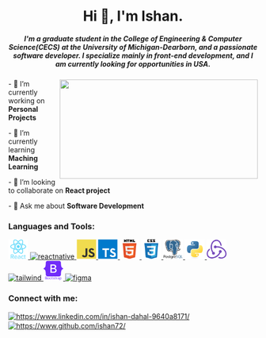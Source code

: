 <h1 align="center"> Hi 👋, I'm Ishan.</h1>
<h5 align="center">I'm a graduate student in the College of Engineering & Computer Science(CECS) at the University of Michigan-Dearborn, and a passionate software developer. I specialize mainly in front-end development, and I am currently looking for opportunities in USA. </h5>

<img align="right" width="400" height="200" src="https://media1.giphy.com/media/3o7qE1YN7aBOFPRw8E/giphy.gif?cid=ecf05e47phfq7h61jqr9npono3l072h1q1dhi58t2yli9ei6&rid=giphy.gif&ct=g">
<p>- 🔭 I’m currently working on <strong>Personal Projects</strong></p>
<p>- 🌱 I’m currently learning <strong>Maching Learning</strong></p>
<p>- 👯 I’m looking to collaborate on <strong>React project</strong></p>
<p>- 💬 Ask me about <strong>Software Development</strong></p>
<h3 align="left">Languages and Tools:</h3>
<p align="left"> <a href="https://reactjs.org/" target="_blank" rel="noreferrer"> <img src="https://raw.githubusercontent.com/devicons/devicon/master/icons/react/react-original-wordmark.svg" alt="react" width="40" height="40"/> </a> <a href="https://reactnative.dev/" target="_blank" rel="noreferrer"> <img src="https://reactnative.dev/img/header_logo.svg" alt="reactnative" width="40" height="40"/> </a>  <a href="https://developer.mozilla.org/en-US/docs/Web/JavaScript" target="_blank" rel="noreferrer"> <img src="https://raw.githubusercontent.com/devicons/devicon/master/icons/javascript/javascript-original.svg" alt="javascript" width="40" height="40"/> </a> <a href="https://www.typescriptlang.org/" target="_blank" rel="noreferrer"> <img src="https://raw.githubusercontent.com/devicons/devicon/master/icons/typescript/typescript-original.svg" alt="typescript" width="40" height="40"/> </a><a href="https://www.w3.org/html/" target="_blank" rel="noreferrer"> <img src="https://raw.githubusercontent.com/devicons/devicon/master/icons/html5/html5-original-wordmark.svg" alt="html5" width="40" height="40"/> </a> <a href="https://www.w3schools.com/css/" target="_blank" rel="noreferrer"> <img src="https://raw.githubusercontent.com/devicons/devicon/master/icons/css3/css3-original-wordmark.svg" alt="css3" width="40" height="40"/> </a>  <a href="https://www.postgresql.org" target="_blank" rel="noreferrer"> <img src="https://raw.githubusercontent.com/devicons/devicon/master/icons/postgresql/postgresql-original-wordmark.svg" alt="postgresql" width="40" height="40"/> </a> <a href="https://www.python.org" target="_blank" rel="noreferrer"> <img src="https://raw.githubusercontent.com/devicons/devicon/master/icons/python/python-original.svg" alt="python" width="40" height="40"/> </a> <a href="https://redux.js.org" target="_blank" rel="noreferrer"> <img src="https://raw.githubusercontent.com/devicons/devicon/master/icons/redux/redux-original.svg" alt="redux" width="40" height="40"/> </a> <a href="https://tailwindcss.com/" target="_blank" rel="noreferrer"> <img src="https://www.vectorlogo.zone/logos/tailwindcss/tailwindcss-icon.svg" alt="tailwind" width="40" height="40"/> </a><a href="https://getbootstrap.com" target="_blank" rel="noreferrer"> <img src="https://raw.githubusercontent.com/devicons/devicon/master/icons/bootstrap/bootstrap-plain-wordmark.svg" alt="bootstrap" width="40" height="40"/> </a>  <a href="https://www.figma.com/" target="_blank" rel="noreferrer"> <img src="https://www.vectorlogo.zone/logos/figma/figma-icon.svg" alt="figma" width="40" height="40"/> </a> </p>
<h3>Connect with me:</h3>
<p>
  <a href="https://www.linkedin.com/in/ishan-dahal-9640a8171/" target="blank"><img align="center" src="https://raw.githubusercontent.com/rahuldkjain/github-profile-readme-generator/master/src/images/icons/Social/linked-in-alt.svg" alt="https://www.linkedin.com/in/ishan-dahal-9640a8171/" height="30" width="40" /></a>
  <a href="https://github.com/ishan72/" target="blank"><img align="center" src="https://cdn.onlinewebfonts.com/svg/img_415633.png" alt="https://www.github.com/ishan72/" height="30" width="40" /></a>
</p>

<!--
<img align="right" width="500" height="250" src="https://media1.giphy.com/media/3o7qE1YN7aBOFPRw8E/giphy.gif?cid=ecf05e47phfq7h61jqr9npono3l072h1q1dhi58t2yli9ei6&rid=giphy.gif&ct=g">
**ishan72/ishan72** is a ✨ _special_ ✨ repository because its `README.md` (this file) appears on your GitHub profile.

Here are some ideas to get you started:

- 🔭 I’m currently working on ...
- 🌱 I’m currently learning ...
- 👯 I’m looking to collaborate on ...
- 🤔 I’m looking for help with ...
- 💬 Ask me about ...
- 📫 How to reach me: ...
- 😄 Pronouns: ...
- ⚡ Fun fact: ...
-->
